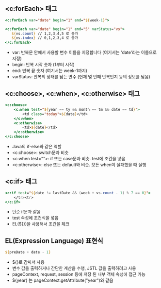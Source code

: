 ## <c:forEach> 태그

```JSP
<c:forEach var="date" begin="1" end="${week-1}">
```
```JSP
<c:forEach var="date" begin="1" end="5" varStatus="vs">
   ${vs.count} // 1,2,3,4,5 로 증가
   ${vs.index} // 0,1,2,3,4 로 증가
</c:forEach>
```
- var: 반복문 안에서 사용할 변수 이름을 지정합니다 (여기서는 'date'라는 이름으로 지정)
- begin: 반복 시작 숫자 (1부터 시작)
- end: 반복 끝 숫자 (여기서는 week-1까지)
- varStatus: 반복의 상태를 담는 변수 (현재 몇 번째 반복인지 등의 정보를 담음)

## <c:choose>, <c:when>, <c:otherwise> 태그
```JSP
<c:choose>
    <c:when test="${year == ty && month == tm && date == td}">
        <td class="today">${date}</td>
    </c:when>
    <c:otherwise>
        <td>${date}</td>
    </c:otherwise>
</c:choose>

```
- Java의 if-else와 같은 역할
- <c:choose>: switch문과 비슷
- <c:when test="">: if 또는 case문과 비슷. test에 조건을 넣음
- <c:otherwise>: else 또는 default와 비슷. 모든 when이 실패했을 때 실행

## <c:if> 태그
```JSP
<c:if test="${date != lastDate && (week + vs.count - 1) % 7 == 0}">
    </tr><tr>
</c:if>
```
- 단순 if문과 같음
- test 속성에 조건식을 넣음
- EL(${})을 사용해서 조건을 체크

## EL(Expression Language) 표현식
```JSP
${preDate + date - 1}
```
- ${}로 감싸서 사용
- 변수 값을 출력하거나 간단한 계산을 수행, JSTL 값을 출력하려고 사용
- pageContext, request, session 등에 저장 된 내부 객체 속성에 접근 가능
- ${year} 는 pageContext.getAttribute("year")와 같음
